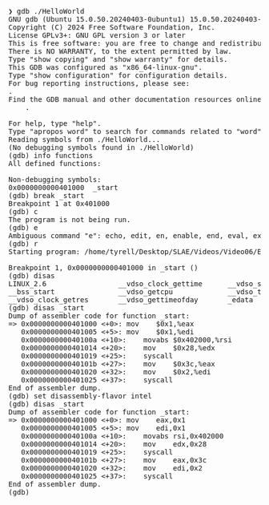 <pre>

❯ gdb ./HelloWorld
GNU gdb (Ubuntu 15.0.50.20240403-0ubuntu1) 15.0.50.20240403-git
Copyright (C) 2024 Free Software Foundation, Inc.
License GPLv3+: GNU GPL version 3 or later <http://gnu.org/licenses/gpl.html>
This is free software: you are free to change and redistribute it.
There is NO WARRANTY, to the extent permitted by law.
Type "show copying" and "show warranty" for details.
This GDB was configured as "x86_64-linux-gnu".
Type "show configuration" for configuration details.
For bug reporting instructions, please see:
<https://www.gnu.org/software/gdb/bugs/>.
Find the GDB manual and other documentation resources online at:
    <http://www.gnu.org/software/gdb/documentation/>.

For help, type "help".
Type "apropos word" to search for commands related to "word"...
Reading symbols from ./HelloWorld...
(No debugging symbols found in ./HelloWorld)
(gdb) info functions 
All defined functions:

Non-debugging symbols:
0x0000000000401000  _start
(gdb) break _start
Breakpoint 1 at 0x401000
(gdb) c
The program is not being run.
(gdb) e
Ambiguous command "e": echo, edit, en, enable, end, eval, exec-file, exit, explore, expression.
(gdb) r
Starting program: /home/tyrell/Desktop/SLAE/Videos/Video06/Exer/HelloWorld 

Breakpoint 1, 0x0000000000401000 in _start ()
(gdb) disas 
LINUX_2.6                 __vdso_clock_gettime      __vdso_sgx_enter_enclave  _end                      clock_gettime             hello_world               
__bss_start               __vdso_getcpu             __vdso_time               _start                    getcpu                    length                    
__vdso_clock_getres       __vdso_gettimeofday       _edata                    clock_getres              gettimeofday              time                      
(gdb) disas _start 
Dump of assembler code for function _start:
=> 0x0000000000401000 <+0>:	mov    $0x1,%eax
   0x0000000000401005 <+5>:	mov    $0x1,%edi
   0x000000000040100a <+10>:	movabs $0x402000,%rsi
   0x0000000000401014 <+20>:	mov    $0x28,%edx
   0x0000000000401019 <+25>:	syscall
   0x000000000040101b <+27>:	mov    $0x3c,%eax
   0x0000000000401020 <+32>:	mov    $0x2,%edi
   0x0000000000401025 <+37>:	syscall
End of assembler dump.
(gdb) set disassembly-flavor intel
(gdb) disas _start 
Dump of assembler code for function _start:
=> 0x0000000000401000 <+0>:	mov    eax,0x1
   0x0000000000401005 <+5>:	mov    edi,0x1
   0x000000000040100a <+10>:	movabs rsi,0x402000
   0x0000000000401014 <+20>:	mov    edx,0x28
   0x0000000000401019 <+25>:	syscall
   0x000000000040101b <+27>:	mov    eax,0x3c
   0x0000000000401020 <+32>:	mov    edi,0x2
   0x0000000000401025 <+37>:	syscall
End of assembler dump.
(gdb) 

</pre>
